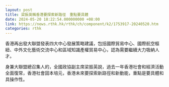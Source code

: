 ```yaml
---
layout: post
title: 梁振英稱香港要探索新路徑　重點要具體
date: 2024-05-20 18:22:54.000000000 +08:00
link: https://news.rthk.hk/rthk/ch/component/k2/1753917-20240520.htm
categories: rthk
---
```


香港再出發大聯盟發表四大中心發展策略建議，包括國際貿易中心、國際航空樞紐、中外文化藝術交流中心和區域知識產權貿易中心，認為需要繼續大力吸納人才。

身兼大聯盟總召集人的，全國政協副主席梁振英說，過去一年香港社會和經濟活動全面復常，香港社會固本培元，香港未來要探索新路徑和新動能，重點是要具體和具操作性。
